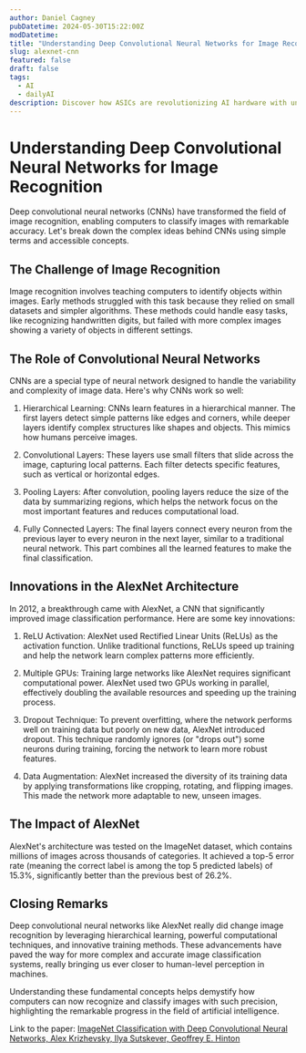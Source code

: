 ```yaml
---
author: Daniel Cagney
pubDatetime: 2024-05-30T15:22:00Z
modDatetime:
title: "Understanding Deep Convolutional Neural Networks for Image Recognition"
slug: alexnet-cnn
featured: false
draft: false
tags:
  - AI
  - dailyAI
description: Discover how ASICs are revolutionizing AI hardware with unmatched efficiency and performance in our latest blog post.
---
```


# Understanding Deep Convolutional Neural Networks for Image Recognition

Deep convolutional neural networks (CNNs) have transformed the field of image recognition, enabling computers to classify images with remarkable accuracy. Let's break down the complex ideas behind CNNs using simple terms and accessible concepts.

## The Challenge of Image Recognition

Image recognition involves teaching computers to identify objects within images. Early methods struggled with this task because they relied on small datasets and simpler algorithms. These methods could handle easy tasks, like recognizing handwritten digits, but failed with more complex images showing a variety of objects in different settings.

## The Role of Convolutional Neural Networks

CNNs are a special type of neural network designed to handle the variability and complexity of image data. Here's why CNNs work so well:

1. Hierarchical Learning: CNNs learn features in a hierarchical manner. The first layers detect simple patterns like edges and corners, while deeper layers identify complex structures like shapes and objects. This mimics how humans perceive images.

2. Convolutional Layers: These layers use small filters that slide across the image, capturing local patterns. Each filter detects specific features, such as vertical or horizontal edges.

3. Pooling Layers: After convolution, pooling layers reduce the size of the data by summarizing regions, which helps the network focus on the most important features and reduces computational load.

4. Fully Connected Layers: The final layers connect every neuron from the previous layer to every neuron in the next layer, similar to a traditional neural network. This part combines all the learned features to make the final classification.

## Innovations in the AlexNet Architecture

In 2012, a breakthrough came with AlexNet, a CNN that significantly improved image classification performance. Here are some key innovations:

1. ReLU Activation: AlexNet used Rectified Linear Units (ReLUs) as the activation function. Unlike traditional functions, ReLUs speed up training and help the network learn complex patterns more efficiently.

2. Multiple GPUs: Training large networks like AlexNet requires significant computational power. AlexNet used two GPUs working in parallel, effectively doubling the available resources and speeding up the training process.

3. Dropout Technique: To prevent overfitting, where the network performs well on training data but poorly on new data, AlexNet introduced dropout. This technique randomly ignores (or "drops out") some neurons during training, forcing the network to learn more robust features.

4. Data Augmentation: AlexNet increased the diversity of its training data by applying transformations like cropping, rotating, and flipping images. This made the network more adaptable to new, unseen images.

## The Impact of AlexNet

AlexNet's architecture was tested on the ImageNet dataset, which contains millions of images across thousands of categories. It achieved a top-5 error rate (meaning the correct label is among the top 5 predicted labels) of 15.3%, significantly better than the previous best of 26.2%​​.

## Closing Remarks

Deep convolutional neural networks like AlexNet really did change image recognition by leveraging hierarchical learning, powerful computational techniques, and innovative training methods. These advancements have paved the way for more complex and accurate image classification systems, really bringing us ever closer to human-level perception in machines.

Understanding these fundamental concepts helps demystify how computers can now recognize and classify images with such precision, highlighting the remarkable progress in the field of artificial intelligence.

Link to the paper: [ImageNet Classification with Deep Convolutional Neural Networks, Alex Krizhevsky, Ilya Sutskever, Geoffrey E. Hinton](https://proceedings.neurips.cc/paper_files/paper/2012/file/c399862d3b9d6b76c8436e924a68c45b-Paper.pdf)
